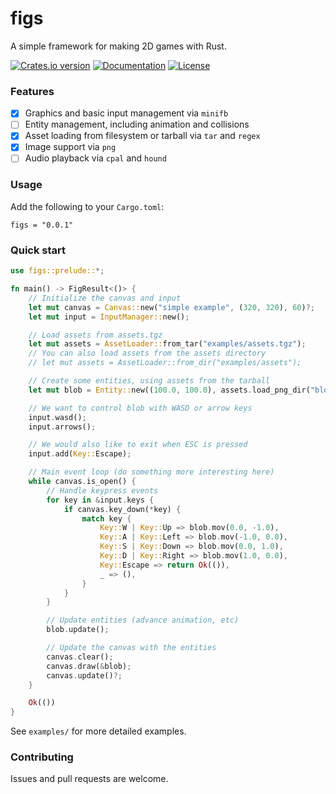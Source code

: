 # figs

A simple framework for making 2D games with Rust.

[![Crates.io version][crate-img]][crate]
[![Documentation][docs-img]][docs]
[![License][license-img]][license]

### Features

- [x] Graphics and basic input management via `minifb`
- [ ] Entity management, including animation and collisions
- [x] Asset loading from filesystem or tarball via `tar` and `regex`
- [x] Image support via `png`
- [ ] Audio playback via `cpal` and `hound`

### Usage

Add the following to your `Cargo.toml`:

```
figs = "0.0.1"
```

### Quick start

```rust
use figs::prelude::*;

fn main() -> FigResult<()> {
    // Initialize the canvas and input
    let mut canvas = Canvas::new("simple example", (320, 320), 60)?;
    let mut input = InputManager::new();

    // Load assets from assets.tgz
    let mut assets = AssetLoader::from_tar("examples/assets.tgz");
    // You can also load assets from the assets directory
    // let mut assets = AssetLoader::from_dir("examples/assets");

    // Create some entities, using assets from the tarball
    let mut blob = Entity::new((100.0, 100.0), assets.load_png_dir("blob")?, (8, 8), 20);

    // We want to control blob with WASD or arrow keys
    input.wasd();
    input.arrows();

    // We would also like to exit when ESC is pressed
    input.add(Key::Escape);

    // Main event loop (do something more interesting here)
    while canvas.is_open() {
        // Handle keypress events
        for key in &input.keys {
            if canvas.key_down(*key) {
                match key {
                    Key::W | Key::Up => blob.mov(0.0, -1.0),
                    Key::A | Key::Left => blob.mov(-1.0, 0.0),
                    Key::S | Key::Down => blob.mov(0.0, 1.0),
                    Key::D | Key::Right => blob.mov(1.0, 0.0),
                    Key::Escape => return Ok(()),
                    _ => (),
                }
            }
        }

        // Update entities (advance animation, etc)
        blob.update();

        // Update the canvas with the entities
        canvas.clear();
        canvas.draw(&blob);
        canvas.update()?;
    }

    Ok(())
}
```

See `examples/` for more detailed examples.

### Contributing

Issues and pull requests are welcome.

[crate-img]:     https://img.shields.io/crates/v/figs.svg
[crate]:         https://crates.io/crates/figs
[license-img]:   https://img.shields.io/crates/l/figs.svg
[license]:       https://opensource.org/license/mit
[docs-img]:      https://img.shields.io/badge/docs-online-blue.svg
[docs]:          https://docs.rs/figs